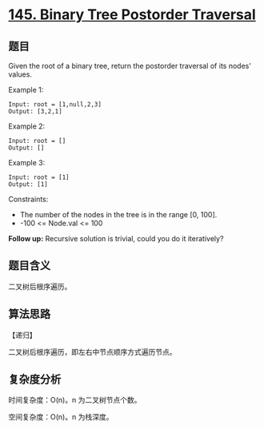 # [145. Binary Tree Postorder Traversal](https://leetcode.com/problems/binary-tree-postorder-traversal/)

## 题目

Given the root of a binary tree, return the postorder traversal of its nodes' values.

Example 1:
```
Input: root = [1,null,2,3]
Output: [3,2,1]
```

Example 2:
```
Input: root = []
Output: []
```

Example 3:
```
Input: root = [1]
Output: [1]
```

Constraints:
- The number of the nodes in the tree is in the range [0, 100].
- -100 <= Node.val <= 100

**Follow up:** Recursive solution is trivial, could you do it iteratively?

## 题目含义

二叉树后根序遍历。

## 算法思路

【递归】

二叉树后根序遍历，即左右中节点顺序方式遍历节点。

## 复杂度分析

时间复杂度：O(n)。n 为二叉树节点个数。

空间复杂度：O(n)。n 为栈深度。
